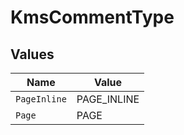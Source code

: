 # KmsCommentType


## Values

| Name         | Value        |
| ------------ | ------------ |
| `PageInline` | PAGE_INLINE  |
| `Page`       | PAGE         |